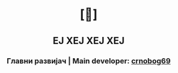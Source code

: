 # <p align="center">[🔻]</p>

## <p align="center">ЕЈ ХЕЈ ХЕЈ ХЕЈ</p>

### <p align="center">Главни развијач | Main developer: <a href="https://github.com/crnobog69">crnobog69</a></p>
